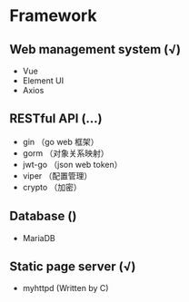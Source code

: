 # Framework

## Web management system        (√)
* Vue
* Element UI
* Axios

## RESTful API  (...)
* gin   （go web 框架）
* gorm  （对象关系映射）
* jwt-go    （json web token）
* viper （配置管理）
* crypto    （加密）

## Database     ()
* MariaDB

## Static page server   (√)
* myhttpd (Written by C)